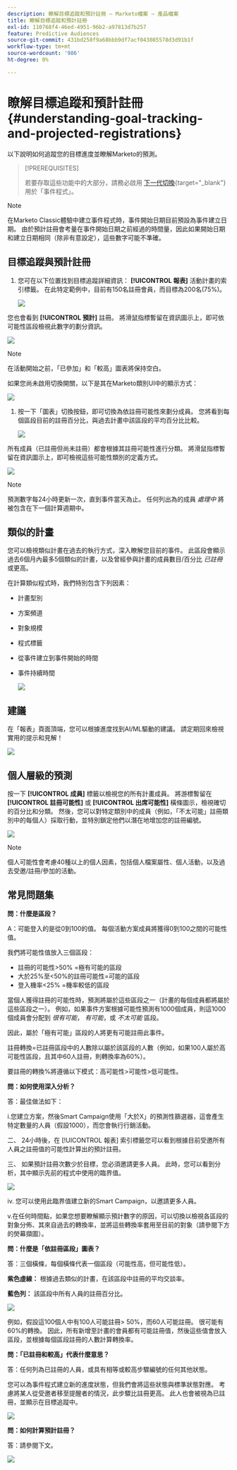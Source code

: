 ```yaml
---
description: 瞭解目標追蹤和預計註冊 — Marketo檔案 — 產品檔案
title: 瞭解目標追蹤和預計註冊
exl-id: 110768f4-46ed-4951-96b2-a97813d7b257
feature: Predictive Audiences
source-git-commit: 431bd258f9a68bbb9df7acf043085578d3d91b1f
workflow-type: tm+mt
source-wordcount: '986'
ht-degree: 0%

---
```


# 瞭解目標追蹤和預計註冊 {#understanding-goal-tracking-and-projected-registrations}

以下說明如何追蹤您的目標進度並瞭解Marketo的預測。

>[!PREREQUISITES]
>
>若要存取這些功能中的大部分，請務必啟用 [下一代切換](/help/marketo/product-docs/marketo-engage-modern-ux/toggle-switch.md){target="_blank"} 用於「事件程式」。

>[!NOTE]
>
>在Marketo Classic體驗中建立事件程式時，事件開始日期目前預設為事件建立日期。 由於預計註冊會考量在事件開始日期之前經過的時間量，因此如果開始日期和建立日期相同（除非有意設定），這些數字可能不準確。

## 目標追蹤與預計註冊

1. 您可在以下位置找到目標追蹤詳細資訊： **[!UICONTROL 報表]** 活動計畫的索引標籤。 在此特定範例中，目前有150名註冊會員，而目標為200名(75%)。

   ![](assets/understanding-goal-tracking-and-projected-registrations-1.png)

您也會看到 **[!UICONTROL 預計]** 註冊。 將滑鼠指標暫留在資訊圖示上，即可依可能性區段檢視此數字的劃分資訊。

![](assets/understanding-goal-tracking-and-projected-registrations-2.png)

>[!NOTE]
>
>在活動開始之前，「已參加」和「較高」圖表將保持空白。

如果您尚未啟用切換開關，以下是其在Marketo類別UI中的顯示方式：

![](assets/understanding-goal-tracking-and-projected-registrations-3.png)

1. 按一下「圖表」切換按鈕，即可切換為依註冊可能性來劃分成員。 您將看到每個區段目前的註冊百分比，與過去計畫中該區段的平均百分比比較。

   ![](assets/understanding-goal-tracking-and-projected-registrations-4.png)

所有成員（已註冊但尚未註冊）都會根據其註冊可能性進行分類。 將滑鼠指標暫留在資訊圖示上，即可檢視這些可能性類別的定義方式。

![](assets/understanding-goal-tracking-and-projected-registrations-5.png)

>[!NOTE]
>
>預測數字每24小時更新一次，直到事件當天為止。 任何列出為的成員 _處理中_ 將被包含在下一個計算週期中。

## 類似的計畫

您可以檢視類似計畫在過去的執行方式，深入瞭解您目前的事件。 此區段會顯示過去6個月內最多5個類似的計畫，以及曾經參與計畫的成員數目/百分比 _已註冊_ 或更高。

在計算類似程式時，我們特別包含下列因素：

* 計畫型別
* 方案頻道
* 對象規模
* 程式標籤
* 從事件建立到事件開始的時間
* 事件持續時間

  ![](assets/understanding-goal-tracking-and-projected-registrations-6.png)

## 建議

在「報表」頁面頂端，您可以根據進度找到AI/ML驅動的建議。 請定期回來檢視實用的提示和見解！

![](assets/understanding-goal-tracking-and-projected-registrations-7.png)

## 個人層級的預測

按一下 **[!UICONTROL 成員]** 標籤以檢視您的所有計畫成員。 將游標暫留在 **[!UICONTROL 註冊可能性]** 或 **[!UICONTROL 出席可能性]** 橫條圖示，檢視確切的百分比和分類。 然後，您可以對特定類別中的成員（例如，「不太可能」註冊類別中的每個人）採取行動，並特別鎖定他們以潛在地增加您的註冊編號。

![](assets/understanding-goal-tracking-and-projected-registrations-8.png)

>[!NOTE]
>
>個人可能性會考慮40種以上的個人因素，包括個人檔案屬性、個人活動，以及過去受邀/註冊/參加的活動。

## 常見問題集

**問：什麼是區段？**

A：可能登入的是從0到100的值。 每個活動方案成員將獲得0到100之間的可能性值。

我們將可能性值放入三個區段：

* 註冊的可能性>50% =極有可能的區段
* 大於25%至&lt;50%的註冊可能性=可能的區段
* 登入機率&lt;25% =機率較低的區段

當個人獲得註冊的可能性時，預測將屬於這些區段之一（計畫的每個成員都將屬於這些區段之一）。 例如，如果事件方案根據可能性預測有1000個成員，則這1000個成員會分配到 _很有可能_， _有可能_，或 _不太可能_ 區段。

因此，屬於「極有可能」區段的人將更有可能註冊此事件。

註冊轉換=已註冊區段中的人數除以屬於該區段的人數（例如，如果100人屬於高可能性區段，且其中60人註冊，則轉換率為60%）。

要註冊的轉換%將遵循以下模式：高可能性>可能性>低可能性。

**問：如何使用深入分析？**

答：最佳做法如下：

i.您建立方案，然後Smart Campaign使用「大於X」的預測性篩選器，這會產生特定數量的人員（假設1000），而您會執行行銷活動。

二、 24小時後，在 [!UICONTROL 報表] 索引標籤您可以看到根據目前受邀所有人員之註冊值的可能性計算出的預計註冊。

三、 如果預計註冊次數少於目標，您必須邀請更多人員。 此時，您可以看到分析，其中顯示先前的程式中使用的臨界值。

![](assets/understanding-goal-tracking-and-projected-registrations-9.png)

iv. 您可以使用此臨界值建立新的Smart Campaign，以邀請更多人員。

v.在任何時間點，如果您想要瞭解顯示預計數字的原因，可以切換以檢視各區段的對象分佈、其來自過去的轉換率，並將這些轉換率套用至目前的對象（請參閱下方的熒幕擷圖）。

**問：什麼是「依註冊區段」圖表？**

答：三個橫條，每個橫條代表一個區段（可能性高，但可能性低）。

**紫色虛線：** 根據過去類似的計畫，在該區段中註冊的平均交談率。

**藍色列：** 該區段中所有人員的註冊百分比。

![](assets/understanding-goal-tracking-and-projected-registrations-10.png)

例如，假設這100個人中有100人可能註冊> 50%，而60人可能註冊。 很可能有60%的轉換。 因此，所有新增至計畫的會員都有可能註冊值，然後這些值會放入區段，並根據每個區段註冊的人數計算轉換率。

**問：「已註冊和較高」代表什麼意思？**

答：任何列為已註冊的人員，或具有相等或較高步驟編號的任何其他狀態。

您可以為事件程式建立新的進度狀態，但我們會將這些狀態與標準狀態對應。 考慮將某人從受邀者移至提醒者的情況，此步驟比註冊更高。 此人也會被視為已註冊，並顯示在目標追蹤中。

![](assets/understanding-goal-tracking-and-projected-registrations-11.png)

**問：如何計算預計註冊？**

答：請參閱下文。

![](assets/understanding-goal-tracking-and-projected-registrations-12.png)
